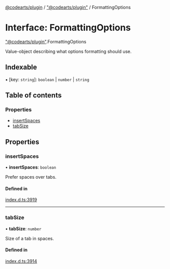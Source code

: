 [@codearts/plugin](../README.md) / ["@codearts/plugin"](../modules/_codearts_plugin_.md) / FormattingOptions

# Interface: FormattingOptions

["@codearts/plugin"](../modules/_codearts_plugin_.md).FormattingOptions

Value-object describing what options formatting should use.

## Indexable

▪ [key: `string`]: `boolean` \| `number` \| `string`

## Table of contents

### Properties

- [insertSpaces](codearts_plugin_.FormattingOptions.md#insertspaces)
- [tabSize](codearts_plugin_.FormattingOptions.md#tabsize)

## Properties

### insertSpaces

• **insertSpaces**: `boolean`

Prefer spaces over tabs.

#### Defined in

[index.d.ts:3919](https://github.com/huaweicloud/cloudide-plugin-api/blob/4d28848/index.d.ts#L3919)

___

### tabSize

• **tabSize**: `number`

Size of a tab in spaces.

#### Defined in

[index.d.ts:3914](https://github.com/huaweicloud/cloudide-plugin-api/blob/4d28848/index.d.ts#L3914)
